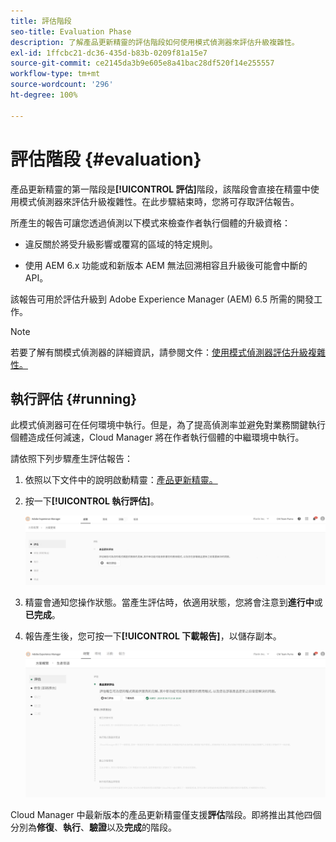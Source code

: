 ```yaml
---
title: 評估階段
seo-title: Evaluation Phase
description: 了解產品更新精靈的評估階段如何使用模式偵測器來評估升級複雜性。
exl-id: 1ffcbc21-dc36-435d-b83b-0209f81a15e7
source-git-commit: ce2145da3b9e605e8a41bac28df520f14e255557
workflow-type: tm+mt
source-wordcount: '296'
ht-degree: 100%

---
```



# 評估階段 {#evaluation}

產品更新精靈的第一階段是&#x200B;**[!UICONTROL 評估]**&#x200B;階段，該階段會直接在精靈中使用模式偵測器來評估升級複雜性。在此步驟結束時，您將可存取評估報告。

所產生的報告可讓您透過偵測以下模式來檢查作者執行個體的升級資格：

* 違反關於將受升級影響或覆寫的區域的特定規則。

* 使用 AEM 6.x 功能或和新版本 AEM 無法回溯相容且升級後可能會中斷的 API。

該報告可用於評估升級到 Adob&#x200B;&#x200B;e Experience Manager (AEM) 6.5 所需的開發工作。

>[!NOTE]
>
>若要了解有關模式偵測器的詳細資訊，請參閱文件：[使用模式偵測器評估升級複雜性。](https://experienceleague.adobe.com/docs/experience-manager-65/deploying/upgrading/pattern-detector.html?lang=zh-Hant)

## 執行評估 {#running}

此模式偵測器可在任何環境中執行。但是，為了提高偵測率並避免對業務關鍵執行個體造成任何減速，Cloud Manager 將在作者執行個體的中繼環境中執行。

請依照下列步驟產生評估報告：

1. 依照以下文件中的說明啟動精靈：[產品更新精靈。](/help/product-update-wizard/overview.md)

1. 按一下&#x200B;**[!UICONTROL 執行評估]**。

   ![執行評估](/help/assets/Run-Evaluation.png)

1. 精靈會通知您操作狀態。當產生評估時，依適用狀態，您將會注意到&#x200B;**進行中**&#x200B;或&#x200B;**已完成**。

1. 報告產生後，您可按一下&#x200B;**[!UICONTROL 下載報告]**，以儲存副本。

   ![報告已建立](/help/assets/Evaluation-1.png)

Cloud Manager 中最新版本的產品更新精靈僅支援&#x200B;**評估**&#x200B;階段。即將推出其他四個分別為&#x200B;**修復**、**執行**、**驗證**&#x200B;以及&#x200B;**完成**&#x200B;的階段。
